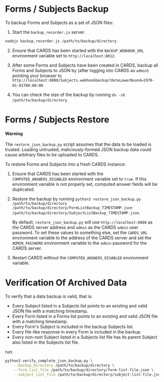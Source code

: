 Forms / Subjects Backup
=======================

To backup Forms and Subjects as a set of JSON files:

1. Start the `backup_recorder.js` server.
```bash
nodejs backup_recorder.js /path/to/backup/directory
```

2. Ensure that CARDS has been started with the `BACKUP_WEBHOOK_URL`
environment variable set to `http://localhost:8012`.

3. After some Forms and Subjects have been created in CARDS, backup all
Forms and Subjects to JSON by (after logging into CARDS as `admin`)
pointing your browser to
`http://localhost:8080/Subjects.webhookbackup?dateLowerBound=1970-01-01T00:00:00`.

4. You can check the size of the backup by running `du -sh /path/to/backup/directory`.

Forms / Subjects Restore
========================

#### Warning

The `restore_json_backup.py` script assumes that the data to be loaded
is trusted. Loading untrusted, maliciously-formed JSON backup data could
cause arbitrary files to be uploaded to CARDS.

To restore Forms and Subjects into a fresh CARDS instance:

1. Ensure that CARDS has been started with the `COMPUTED_ANSWERS_DISABLED`
environment variable set to `true`. If this environment variable is not
properly set, computed answer fields will be duplicated.

2. Restore the backup by running `python3 restore_json_backup.py /path/to/backup/directory /path/to/backup/directory/FormListBackup_TIMESTAMP.json /path/to/backup/directory/SubjectListBackup_TIMESTAMP.json`.

    By default, `restore_json_backup.py` will use `http://localhost:8080`
as the CARDS server address and `admin` as the CARDS `admin` user password.
To set these values to something else, set the `CARDS_URL` environment
variable to the address of the CARDS server and set the `ADMIN_PASSWORD`
environment variable to the `admin` password for the CARDS server.

3. Restart CARDS without the `COMPUTED_ANSWERS_DISABLED` environment variable.

Verification Of Archived Data
=============================

To verify that a data backup is valid, that is:

- Every Subject listed in a Subjects list points to an existing and valid JSON file with a matching timestamp.
- Every Form listed in a Forms list points to an existing and valid JSON file with a matching timestamp.
- Every Form's Subject is included in the backup Subjects list.
- Every file-like response in every Form is included in the backup.
- Every non-root Subject listed in a Subjects list file has its parent Subject also listed in the Subjects list file.

run:

```bash
python3 verify_complete_json_backup.py \
	--backup_directory /path/to/backup/directory \
	--form_list_file /path/to/backup/directory/form-list-file.json \
	--subject_list_file /path/to/backup/directory/subject-list-file.json
```
